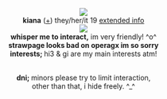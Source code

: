 <p align="center">
  <img src="https://cdn.discordapp.com/attachments/852712988162916387/1172253834026942554/image.png?ex=655fa575&is=654d3075&hm=2d9c4cc42a9b20dad6e6ebf7c4cbb99be2ed58215e0c4bc46338f4764b0eac47&">
  <br><strong>kiana</strong> (<a href="https://en.pronouns.page/@finalherrscher">+</a>) they/her/it 19 <a href="https://elquackity.straw.page/">extended info</a>
  <br><img src="https://cdn.discordapp.com/attachments/431499091269124117/1144074676360986635/music_notes.gif">
<br><strong>whisper me to interact,</strong> im very friendly! ^o^ </a>
<br><strong>strawpage looks bad on operagx im so sorry</strong> </a>
<br><strong>interests; </strong> hi3 & gi are my main interests atm! </a>

<p align="center"><br><strong>dni; </strong> minors please try to limit interaction, 
   <br>other than that, i hide freely. ^_^ </a>
